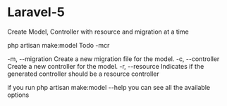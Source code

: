 # Laravel-5

Create Model, Controller with resource and migration at a time

php artisan make:model Todo -mcr

-m, --migration Create a new migration file for the model.
-c, --controller Create a new controller for the model.
-r, --resource Indicates if the generated controller should be a resource controller

if you run php artisan make:model --help you can see all the available options
